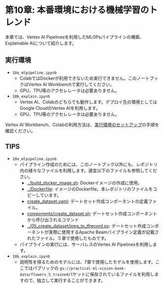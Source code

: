 # 第10章: 本番環境における機械学習のトレンド
本章では、Vertex AI Pipelinesを利用したMLOPsパイプラインの構築、Explainable AIについて紹介します。

## 実行環境
- `10a_mlpipeline.ipynb`
  - ColabではDockerが利用できないため実行できません。このノートブックはVertex AI Workbenchで実行してください。
  - GPU、TPU等のアクセレレータは必要ありません。
- `10b_explain.ipynb`
  - Vertex AI、Colabのどちらでも動作します。デプロイ先の環境としてはGoogle CloudのVertex AIを利用します。
  - GPU、TPU等のアクセレレータは必要ありません。

Vertex AI Workbench、Colabの利用方法は、[実行環境のセットアップ](https://github.com/takumiohym/practical-ml-vision-book-ja/tree/main/environment_setup)の手順を確認ください。


## TIPS
- `10a_mlpipeline.ipynb`
  - パイプライン作成のためには、このノートブック以外にも、レポジトリ内の様々なファイルを利用します。適宜以下のファイルも参照してください。
    - [../build_docker_image.sh](https://github.com/takumiohym/practical-ml-vision-book-ja/blob/main/build_docker_image.sh): Dockerイメージの作成に使用。
    - [../Dockerfile](https://github.com/takumiohym/practical-ml-vision-book-ja/blob/main/Dockerfile): イメージのDockerfile。本レポジトリのファイルをコピーしています。
    - [create_dataset.yaml](https://github.com/takumiohym/practical-ml-vision-book-ja/blob/main/10_mlops/components/create_dataset.yaml): デートセット作成コンポーネントの定義ファイル。
    - [components/create_dataset.sh](https://github.com/takumiohym/practical-ml-vision-book-ja/blob/main/10_mlops/components/create_dataset.sh): デートセット作成コンポーネントから呼び出されるコマンド
    - [../05_create_dataset/jpeg_to_tfrecord.py](https://github.com/takumiohym/practical-ml-vision-book-ja/blob/main/05_create_dataset/jpeg_to_tfrecord.py): デートセット作成コンポーネントが実際に使用するApache Beamパイプライン定義が記載されたファイル。５章で使用したものです。
  - パイプラインの実行には、サーバレスのVertex AI Pipelinesを利用します。
- `10b_explain.ipynb`
  - 説明性を得るためのモデルには、7章で使用したモデルを使用します。ここではパブリックの `gs://practical-ml-vision-book-data/flowers_5_trained`バケットに保存されているファイルを利用しますので、独立して実行することができます。
